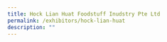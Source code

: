 ```yaml
---
title: Hock Lian Huat Foodstuff Inudstry Pte Ltd
permalink: /exhibitors/hock-lian-huat
description: ""
---
```

